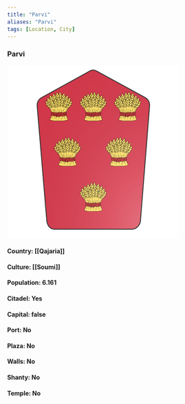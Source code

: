 ```yaml
---
title: "Parvi"
aliases: "Parvi"
tags: [Location, City]
---
```

### Parvi
![](attachment/2630051fe3bb4dc318f4e1997b29d4bd.svg)

#### Country: [[Qajaria]]

#### Culture: [[Soumi]]

#### Population: 6.161

#### Citadel: Yes

#### Capital: false

#### Port: No

#### Plaza: No

#### Walls: No

#### Shanty: No

#### Temple: No

